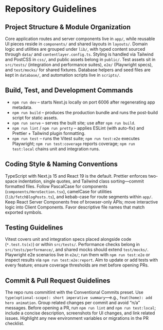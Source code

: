 # Repository Guidelines

## Project Structure & Module Organization

Core application routes and server components live in `app/`, while reusable UI pieces reside in `components/` and shared layouts in `layouts/`. Domain logic and utilities are grouped under `lib/`, with typed content sourced through `data/` and `contentlayer.config.ts`. Styling is handled via Tailwind and PostCSS in `css/`, and public assets belong in `public/`. Test assets sit in `src/tests/` (integration and performance suites), `e2e/` (Playwright specs), and `test/mocks/` for shared fixtures. Database helpers and seed files are kept in `database/`, and automation scripts live in `scripts/`.

## Build, Test, and Development Commands

- `npm run dev` – starts Next.js locally on port 6006 after regenerating app metadata.
- `npm run build` – produces the production bundle and runs the post-build script for static assets.
- `npm run serve` – serves the built site; use after `npm run build`.
- `npm run lint` / `npm run pretty` – applies ESLint (with auto-fix) and Prettier + Tailwind plugin formatting.
- `npm run test` – runs the Vitest suite; `npm run test:e2e` executes Playwright; `npm run test:coverage` reports coverage; `npm run test:local` chains unit and integration runs.

## Coding Style & Naming Conventions

TypeScript with Next.js 15 and React 19 is the default. Prettier enforces two-space indentation, single quotes, and Tailwind class sorting—commit formatted files. Follow PascalCase for components (`components/HeroSection.tsx`), camelCase for utilities (`lib/fetchBlogPosts.ts`), and kebab-case for route segments within `app/`. Keep React Server Components free of browser-only APIs; move interactive logic into Client Components. Favor descriptive file names that match exported symbols.

## Testing Guidelines

Vitest covers unit and integration specs placed alongside code (`*.test.ts(x)`) or within `src/tests/`. Performance checks belong in `src/tests/performance/`, and shared mocks should extend `test/mocks/`. Playwright e2e scenarios live in `e2e/`; run them with `npm run test:e2e` or inspect results via `npm run test:e2e:report`. Aim to update or add tests with every feature; ensure coverage thresholds are met before opening PRs.

## Commit & Pull Request Guidelines

The repo runs commitlint with the Conventional Commits preset. Use `type(optional-scope): short imperative summary`—e.g., `feat(home): add hero animation`. Group related changes per commit and avoid “n/a” messages. Before opening a PR, run `npm run lint` and `npm run test:local`; include a concise description, screenshots for UI changes, and link related issues. Highlight any new environment variables or migrations in the PR checklist.
